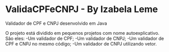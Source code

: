 # ValidaCPFeCNPJ - By Izabela Leme #
Validador de CPF e CNPJ desenvolvido em Java

O projeto está dividido em pequenos projetos com nome autoexplicativo. São eles:
-Um validador de CPF;
-Um validador de CNPJ;
-Um validador de CPF e CNPJ no mesmo código;
-Um validador de CNPJ utilizando vetor.
